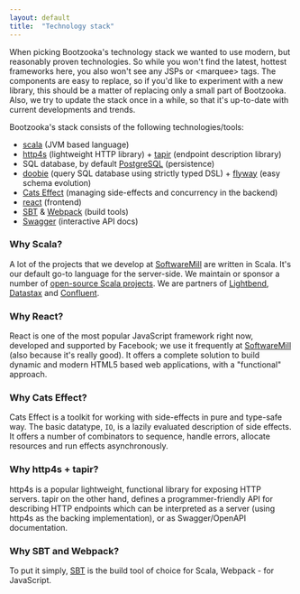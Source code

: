 ```yaml
---
layout: default
title:  "Technology stack"
---
```


When picking Bootzooka's technology stack we wanted to use modern, but reasonably proven technologies. So while you won't find the latest, hottest frameworks here, you also won't see any JSPs or &lt;marquee&gt; tags. The components are easy to replace, so if you'd like to experiment with a new library, this should be a matter of replacing only a small part of Bootzooka. Also, we try to update the stack once in a while, so that it's up-to-date with current developments and trends.

Bootzooka's stack consists of the following technologies/tools:

* [scala](https://www.scala-lang.org) (JVM based language)
* [http4s](https://http4s.org) (lightweight HTTP library) + [tapir](https://github.com/softwaremill/tapir) (endpoint description library)
* SQL database, by default [PostgreSQL](https://www.postgresql.org) (persistence)
* [doobie](https://tpolecat.github.io/doobie/) (query SQL database using strictly typed DSL) + [flyway](https://flywaydb.org) (easy schema evolution)
* [Cats Effect](https://typelevel.org/cats-effect/) (managing side-effects and concurrency in the backend)
* [react](https://reactjs.org) (frontend)
* [SBT](https://www.scala-sbt.org) & [Webpack](https://webpack.js.org) (build tools)
* [Swagger](https://swagger.io) (interactive API docs)

### Why Scala?

A lot of the projects that we develop at [SoftwareMill](http://softwaremill.com) are written in Scala. It's our default go-to language for the server-side. We maintain or sponsor a number of [open-source Scala projects](https://softwaremill.com/open-source/). We are partners of [Lightbend](http://lightbend.com/), [Datastax](https://www.datastax.com) and [Confluent](https://www.confluent.io).

### Why React?

React is one of the most popular JavaScript framework right now, developed and supported by Facebook; we use it frequently at [SoftwareMill](http://softwaremill.com) (also because it's really good). It offers a complete solution to build dynamic and modern HTML5 based web applications, with a "functional" approach.

### Why Cats Effect?

Cats Effect is a toolkit for working with side-effects in pure and type-safe way. The basic datatype, `IO`, is a lazily evaluated description of side effects. It offers a number of combinators to sequence, handle errors, allocate resources and run effects asynchronously.

### Why http4s + tapir?

http4s is a popular lightweight, functional library for exposing HTTP servers. tapir on the other hand, defines a programmer-friendly API for describing HTTP endpoints which can be interpreted as a server (using http4s as the backing implementation), or as Swagger/OpenAPI documentation.

### Why SBT and Webpack?

To put it simply, [SBT](https://www.scala-sbt.org) is the build tool of choice for Scala, Webpack - for JavaScript.
